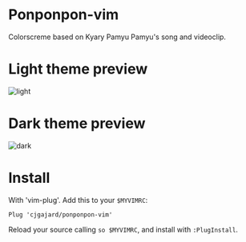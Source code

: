 # Ponponpon-vim

Colorscreme based on Kyary Pamyu Pamyu's song and videoclip.

# Light theme preview
![light](https://user-images.githubusercontent.com/12974475/79025375-8c071d80-7b53-11ea-8b38-8da5fe710954.PNG)

# Dark theme preview
![dark](https://user-images.githubusercontent.com/12974475/79025373-8b6e8700-7b53-11ea-9af8-82791064df4f.PNG)

# Install

With 'vim-plug'. Add this to your `$MYVIMRC`:
```vim
Plug 'cjgajard/ponponpon-vim'
```
Reload your source calling `so $MYVIMRC`, and install with `:PlugInstall`.
